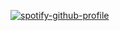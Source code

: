 [![spotify-github-profile](https://spotify-github-profile.vercel.app/api/view?uid=31otrtfsoebnqie5ls7w37nhbrxa&cover_image=true&theme=novatorem&show_offline=false&background_color=121212&interchange=false&bar_color=ff0000&bar_color_cover=false)](https://github.com/kittinan/spotify-github-profile)
